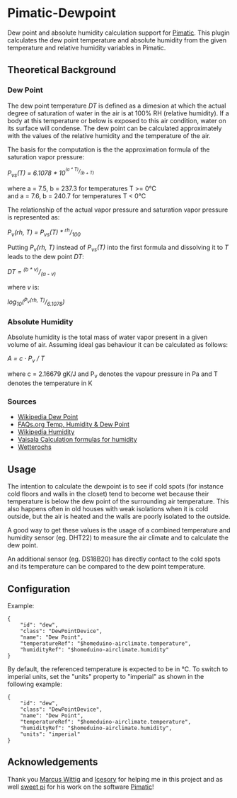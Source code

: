 # Pimatic-Dewpoint

Dew point and absolute humidity calculation support for <a href="http://pimatic.org/">Pimatic</a>. 
This plugin calculates the dew point temperature and absolute humidity from the given temperature and relative humidity 
variables in Pimatic. 

## Theoretical Background

### Dew Point

The dew point temperature <i>DT</i> is defined as a dimesion at which the actual degree of saturation of water in the air is at 100% RH (relative humidity). If a body at this temperature or below is exposed to this air condition, water on its surface will condense.
The dew point can be calculated approximately with the values of the relative humidity and the temperature of the air. 

The basis for the computation is the the approximation formula of the saturation vapor pressure:

<i>P<sub>vs</sub>(T) = 6.1078 * 10<sup><sup>(a * T)</sup>/<sub>(b + T)</sub></sup></i>

where a = 7.5, b = 237.3 for temperatures T >= 0°C<br>
  and a = 7.6, b = 240.7 for temperatures T < 0°C

The relationship of the actual vapor pressure and saturation vapor pressure is represented as:

<i>P<sub>v</sub>(rh, T) = P<sub>vs</sub>(T) * <sup>rh</sup>/<sub>100</sub></i>

Putting <i>P<sub>v</sub>(rh, T)</i> instead of <i>P<sub>vs</sub>(T)</i> into the first formula and dissolving it to <i>T</i> leads to the dew point <i>DT</i>:

<i>DT = <sup>(b * v)</sup>/<sub>(a - v)</sub></i>

where <i>v</i> is:

<i>log<sub>10</sub>(<sup>P<sub>v</sub>(rh, T)</sup>/<sub>6.1078</sub>)</i>

### Absolute Humidity

Absolute humidity is the total mass of water vapor present in a given volume of air. Assuming ideal gas
 behaviour it can be calculated as follows:
 
<i>A = c · P<sub>v</sub> / T</i>

where c = 2.16679 gK/J
  and P<sub>v</sub> denotes the vapour pressure in Pa
  and T denotes the temperature in K
  
### Sources 
- [Wikipedia Dew Point](https://en.wikipedia.org/wiki/Dew_point)
- [FAQs.org Temp, Humidity & Dew Point](http://www.faqs.org/faqs/meteorology/temp-dewpoint)
- [Wikipedia Humidity](https://en.wikipedia.org/wiki/Humidity)
- [Vaisala Calculation formulas for humidity](http://www.vaisala.com/Vaisala%20Documents/Application%20notes/Humidity_Conversion_Formulas_B210973EN-F.pdf)
- [Wetterochs](http://www.wetterochs.de/wetter/feuchte.html)


## Usage

The intention to calculate the dewpoint is to see if cold spots (for instance cold floors and walls in the closet) tend to become wet because their temperature is below the dew point of the surrounding air temperature. This also happens often in old houses with weak isolations when it is cold outside, but the air is heated and the walls are poorly isolated to the outside.

A good way to get these values is the usage of a combined temperature and humidity sensor (eg. DHT22) to measure the air climate and to calculate the dew point.

An additional sensor (eg. DS18B20) has directly contact to the cold spots and its temperature can be compared to the dew point temperature.



## Configuration

Example:

    {
        "id": "dew",
        "class": "DewPointDevice",
        "name": "Dew Point",
        "temperatureRef": "$homeduino-airclimate.temperature",
        "humidityRef": "$homeduino-airclimate.humidity"
    }

By default, the referenced temperature is expected to be in °C. To switch to imperial units, set the "units"
property to "imperial" as shown in the following example:

    {
        "id": "dew",
        "class": "DewPointDevice",
        "name": "Dew Point",
        "temperatureRef": "$homeduino-airclimate.temperature",
        "humidityRef": "$homeduino-airclimate.humidity",
        "units": "imperial"
    }

## Acknowledgements    
Thank you <a href="https://github.com/mwittig">Marcus Wittig</a> and <a href="https://github.com/Icesory">Icesory</a> 
 for helping me in this project and as well  <a href="https://github.com/sweetpi">sweet pi</a> for his work on the 
 software <a href="http://pimatic.org/">Pimatic</a>!
